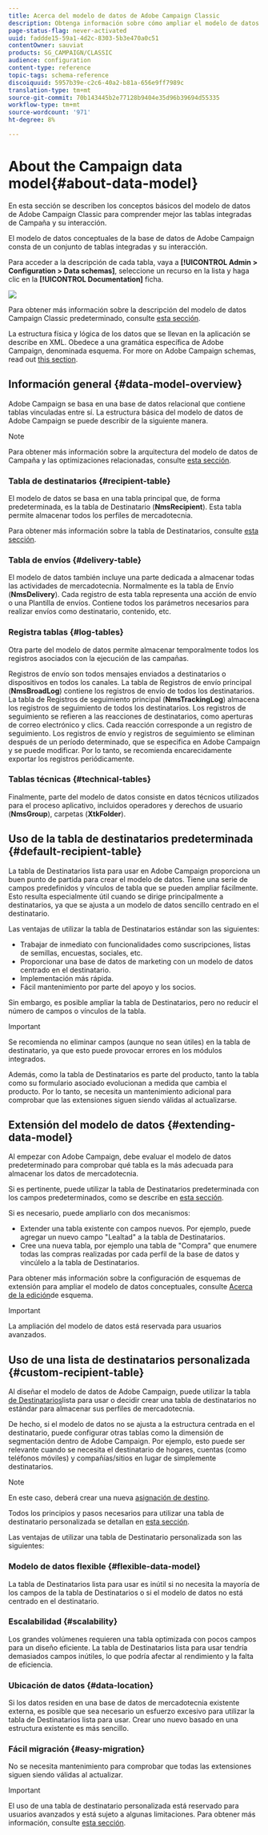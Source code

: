```yaml
---
title: Acerca del modelo de datos de Adobe Campaign Classic
description: Obtenga información sobre cómo ampliar el modelo de datos de Campaign, editar esquemas, utilizar API y mucho más.
page-status-flag: never-activated
uuid: faddde15-59a1-4d2c-8303-5b3e470a0c51
contentOwner: sauviat
products: SG_CAMPAIGN/CLASSIC
audience: configuration
content-type: reference
topic-tags: schema-reference
discoiquuid: 5957b39e-c2c6-40a2-b81a-656e9ff7989c
translation-type: tm+mt
source-git-commit: 70b143445b2e77128b9404e35d96b39694d55335
workflow-type: tm+mt
source-wordcount: '971'
ht-degree: 8%

---
```



# About the Campaign data model{#about-data-model}

En esta sección se describen los conceptos básicos del modelo de datos de Adobe Campaign Classic para comprender mejor las tablas integradas de Campaña y su interacción.

El modelo de datos conceptuales de la base de datos de Adobe Campaign consta de un conjunto de tablas integradas y su interacción.

Para acceder a la descripción de cada tabla, vaya a **[!UICONTROL Admin > Configuration > Data schemas]**, seleccione un recurso en la lista y haga clic en la **[!UICONTROL Documentation]** ficha.

![](assets/data-model_documentation-tab.png)

Para obtener más información sobre la descripción del modelo de datos Campaign Classic predeterminado, consulte [esta sección](../../configuration/using/data-model-description.md).

La estructura física y lógica de los datos que se llevan en la aplicación se describe en XML. Obedece a una gramática específica de Adobe Campaign, denominada esquema. For more on Adobe Campaign schemas, read out [this section](../../configuration/using/about-schema-reference.md).

## Información general {#data-model-overview}

Adobe Campaign se basa en una base de datos relacional que contiene tablas vinculadas entre sí. La estructura básica del modelo de datos de Adobe Campaign se puede describir de la siguiente manera.

>[!NOTE]
>
>Para obtener más información sobre la arquitectura del modelo de datos de Campaña y las optimizaciones relacionadas, consulte [esta sección](../../configuration/using/data-model-best-practices.md#data-model-architecture).

### Tabla de destinatarios {#recipient-table}

El modelo de datos se basa en una tabla principal que, de forma predeterminada, es la tabla de Destinatario (**NmsRecipient**). Esta tabla permite almacenar todos los perfiles de mercadotecnia.

Para obtener más información sobre la tabla de Destinatarios, consulte [esta sección](#default-recipient-table).

### Tabla de envíos {#delivery-table}

El modelo de datos también incluye una parte dedicada a almacenar todas las actividades de mercadotecnia. Normalmente es la tabla de Envío (**NmsDelivery**). Cada registro de esta tabla representa una acción de envío o una Plantilla de envíos. Contiene todos los parámetros necesarios para realizar envíos como destinatario, contenido, etc.

### Registra tablas {#log-tables}

Otra parte del modelo de datos permite almacenar temporalmente todos los registros asociados con la ejecución de las campañas.

Registros de envío son todos mensajes enviados a destinatarios o dispositivos en todos los canales. La tabla de Registros de envío principal (**NmsBroadLog**) contiene los registros de envío de todos los destinatarios.
La tabla de Registros de seguimiento principal (**NmsTrackingLog**) almacena los registros de seguimiento de todos los destinatarios. Los registros de seguimiento se refieren a las reacciones de destinatarios, como aperturas de correo electrónico y clics. Cada reacción corresponde a un registro de seguimiento.
Los registros de envío y registros de seguimiento se eliminan después de un período determinado, que se especifica en Adobe Campaign y se puede modificar. Por lo tanto, se recomienda encarecidamente exportar los registros periódicamente.

### Tablas técnicas {#technical-tables}

Finalmente, parte del modelo de datos consiste en datos técnicos utilizados para el proceso aplicativo, incluidos operadores y derechos de usuario (**NmsGroup**), carpetas (**XtkFolder**).

## Uso de la tabla de destinatarios predeterminada {#default-recipient-table}

La tabla de Destinatarios lista para usar en Adobe Campaign proporciona un buen punto de partida para crear el modelo de datos. Tiene una serie de campos predefinidos y vínculos de tabla que se pueden ampliar fácilmente. Esto resulta especialmente útil cuando se dirige principalmente a destinatarios, ya que se ajusta a un modelo de datos sencillo centrado en el destinatario.

Las ventajas de utilizar la tabla de Destinatarios estándar son las siguientes:

* Trabajar de inmediato con funcionalidades como suscripciones, listas de semillas, encuestas, sociales, etc.
* Proporcionar una base de datos de marketing con un modelo de datos centrado en el destinatario.
* Implementación más rápida.
* Fácil mantenimiento por parte del apoyo y los socios.

Sin embargo, es posible ampliar la tabla de Destinatarios, pero no reducir el número de campos o vínculos de la tabla.

>[!IMPORTANT]
>
>Se recomienda no eliminar campos (aunque no sean útiles) en la tabla de destinatario, ya que esto puede provocar errores en los módulos integrados.

Además, como la tabla de Destinatarios es parte del producto, tanto la tabla como su formulario asociado evolucionan a medida que cambia el producto. Por lo tanto, se necesita un mantenimiento adicional para comprobar que las extensiones siguen siendo válidas al actualizarse.

## Extensión del modelo de datos {#extending-data-model}

Al empezar con Adobe Campaign, debe evaluar el modelo de datos predeterminado para comprobar qué tabla es la más adecuada para almacenar los datos de mercadotecnia.

Si es pertinente, puede utilizar la tabla de Destinatarios predeterminada con los campos predeterminados, como se describe en [esta sección](#default-recipient-table).

Si es necesario, puede ampliarlo con dos mecanismos:

* Extender una tabla existente con campos nuevos. Por ejemplo, puede agregar un nuevo campo &quot;Lealtad&quot; a la tabla de Destinatarios.
* Cree una nueva tabla, por ejemplo una tabla de &quot;Compra&quot; que enumere todas las compras realizadas por cada perfil de la base de datos y vincúlelo a la tabla de Destinatarios.

Para obtener más información sobre la configuración de esquemas de extensión para ampliar el modelo de datos conceptuales, consulte [Acerca de la edición](../../configuration/using/about-schema-edition.md)de esquema.

>[!IMPORTANT]
>
>La ampliación del modelo de datos está reservada para usuarios avanzados.

## Uso de una lista de destinatarios personalizada {#custom-recipient-table}

Al diseñar el modelo de datos de Adobe Campaign, puede utilizar la tabla [de Destinatarios](#default-recipient-table)lista para usar o decidir crear una tabla de destinatarios no estándar para almacenar sus perfiles de mercadotecnia.

De hecho, si el modelo de datos no se ajusta a la estructura centrada en el destinatario, puede configurar otras tablas como la dimensión de segmentación dentro de Adobe Campaign. Por ejemplo, esto puede ser relevante cuando se necesita el destinatario de hogares, cuentas (como teléfonos móviles) y compañías/sitios en lugar de simplemente destinatarios.

>[!NOTE]
>
>En este caso, deberá crear una nueva [asignación de destino](../../configuration/using/target-mapping.md).

Todos los principios y pasos necesarios para utilizar una tabla de destinatario personalizada se detallan en [esta sección](../../configuration/using/about-custom-recipient-table.md).

Las ventajas de utilizar una tabla de Destinatario personalizada son las siguientes:

### Modelo de datos flexible {#flexible-data-model}

La tabla de Destinatarios lista para usar es inútil si no necesita la mayoría de los campos de la tabla de Destinatarios o si el modelo de datos no está centrado en el destinatario.

### Escalabilidad {#scalability}

Los grandes volúmenes requieren una tabla optimizada con pocos campos para un diseño eficiente. La tabla de Destinatarios lista para usar tendría demasiados campos inútiles, lo que podría afectar al rendimiento y la falta de eficiencia.

### Ubicación de datos {#data-location}

Si los datos residen en una base de datos de mercadotecnia existente externa, es posible que sea necesario un esfuerzo excesivo para utilizar la tabla de Destinatarios lista para usar. Crear uno nuevo basado en una estructura existente es más sencillo.

### Fácil migración {#easy-migration}

No se necesita mantenimiento para comprobar que todas las extensiones siguen siendo válidas al actualizar.

>[!IMPORTANT]
>
>El uso de una tabla de destinatario personalizada está reservado para usuarios avanzados y está sujeto a algunas limitaciones. Para obtener más información, consulte [esta sección](../../configuration/using/about-custom-recipient-table.md).
